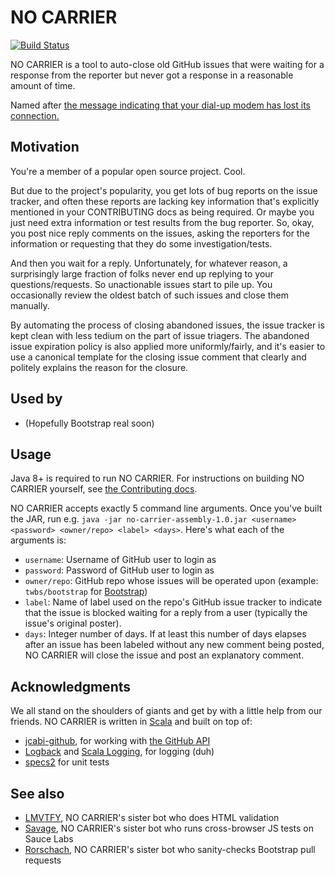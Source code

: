NO CARRIER
======
[![Build Status](https://travis-ci.org/cvrebert/no-carrier.svg?branch=master)](https://travis-ci.org/cvrebert/no-carrier)

NO CARRIER is a tool to auto-close old GitHub issues that were waiting for a response from the reporter but never got a response in a reasonable amount of time.

Named after [the message indicating that your dial-up modem has lost its connection.](http://en.wikipedia.org/wiki/NO_CARRIER#As_Internet_slang)

## Motivation
You're a member of a popular open source project. Cool.

But due to the project's popularity, you get lots of bug reports on the issue tracker, and often these reports are lacking key information that's explicitly mentioned in your CONTRIBUTING docs as being required. Or maybe you just need extra information or test results from the bug reporter. So, okay, you post nice reply comments on the issues, asking the reporters for the information or requesting that they do some investigation/tests.

And then you wait for a reply. Unfortunately, for whatever reason, a surprisingly large fraction of folks never end up replying to your questions/requests. So unactionable issues start to pile up. You occasionally review the oldest batch of such issues and close them manually.

By automating the process of closing abandoned issues, the issue tracker is kept clean with less tedium on the part of issue triagers. The abandoned issue expiration policy is also applied more uniformly/fairly, and it's easier to use a canonical template for the closing issue comment that clearly and politely explains the reason for the closure.

## Used by
* (Hopefully Bootstrap real soon)

## Usage
Java 8+ is required to run NO CARRIER. For instructions on building NO CARRIER yourself, see [the Contributing docs](https://github.com/cvrebert/no-carrier/blob/master/CONTRIBUTING.md).

NO CARRIER accepts exactly 5 command line arguments. Once you've built the JAR, run e.g. `java -jar no-carrier-assembly-1.0.jar <username> <password> <owner/repo> <label> <days>`. Here's what each of the arguments is:
* `username`: Username of GitHub user to login as
* `password`: Password of GitHub user to login as
* `owner/repo`: GitHub repo whose issues will be operated upon (example: `twbs/bootstrap` for [Bootstrap](https://github.com/twbs/bootstrap))
* `label`: Name of label used on the repo's GitHub issue tracker to indicate that the issue is blocked waiting for a reply from a user (typically the issue's original poster).
* `days`: Integer number of days. If at least this number of days elapses after an issue has been labeled without any new comment being posted, NO CARRIER will close the issue and post an explanatory comment.

## Acknowledgments
We all stand on the shoulders of giants and get by with a little help from our friends. NO CARRIER is written in [Scala](http://www.scala-lang.org) and built on top of:
* [jcabi-github](https://github.com/jcabi/jcabi-github), for working with [the GitHub API](https://developer.github.com/v3/)
* [Logback](http://logback.qos.ch/) and [Scala Logging](https://github.com/typesafehub/scala-logging), for logging (duh)
* [specs2](http://etorreborre.github.io/specs2/) for unit tests

## See also
* [LMVTFY](https://github.com/cvrebert/lmvtfy), NO CARRIER's sister bot who does HTML validation
* [Savage](https://github.com/cvrebert/savage), NO CARRIER's sister bot who runs cross-browser JS tests on Sauce Labs
* [Rorschach](https://github.com/twbs/rorschach), NO CARRIER's sister bot who sanity-checks Bootstrap pull requests
